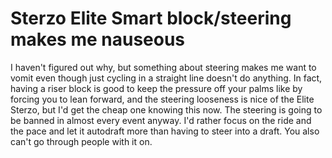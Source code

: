 # Sterzo Elite Smart block/steering makes me nauseous

I haven't figured out why, but something about steering makes me want to vomit even though just cycling in a straight line doesn't do anything. In fact, having a riser block is good to keep the pressure off your palms like by forcing you to lean forward, and the steering looseness is nice of the Elite Sterzo, but I'd get the cheap one knowing this now. The steering is going to be banned in almost every event anyway. I'd rather focus on the ride and the pace and let it autodraft more than having to steer into a draft. You also can't go through people with it on.
